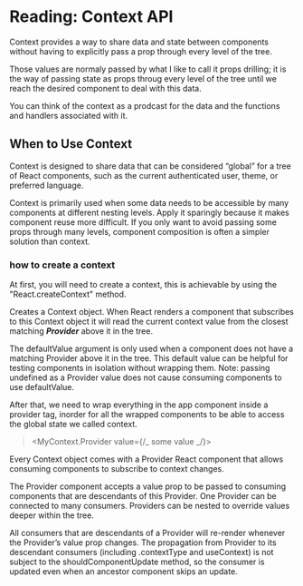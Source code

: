 # Reading: Context API

Context provides a way to share data and state between components without having to explicitly pass a prop through every level of the tree.

Those values are normaly passed by what I like to call it props drilling; it is the way of passing state as props throug every level of the tree until we reach the desired component to deal with this data.

You can think of the context as a prodcast for the data and the functions and handlers associated with it.

## When to Use Context

Context is designed to share data that can be considered “global” for a tree of React components, such as the current authenticated user, theme, or preferred language.

Context is primarily used when some data needs to be accessible by many components at different nesting levels. Apply it sparingly because it makes component reuse more difficult.
If you only want to avoid passing some props through many levels, component composition is often a simpler solution than context.

### how to create a context

At first, you will need to create a context, this is achievable by using the "React.createContext" method.

Creates a Context object. When React renders a component that subscribes to this Context object it will read the current context value from the closest matching <b><i>Provider</i></b> above it in the tree.

The defaultValue argument is only used when a component does not have a matching Provider above it in the tree. This default value can be helpful for testing components in isolation without wrapping them. Note: passing undefined as a Provider value does not cause consuming components to use defaultValue.

After that, we need to wrap everything in the app component inside a provider tag, inorder for all the wrapped components to be able to access the global state we called context.

> <MyContext.Provider value={/_ some value _/}>

Every Context object comes with a Provider React component that allows consuming components to subscribe to context changes.

The Provider component accepts a value prop to be passed to consuming components that are descendants of this Provider. One Provider can be connected to many consumers. Providers can be nested to override values deeper within the tree.

All consumers that are descendants of a Provider will re-render whenever the Provider’s value prop changes. The propagation from Provider to its descendant consumers (including .contextType and useContext) is not subject to the shouldComponentUpdate method, so the consumer is updated even when an ancestor component skips an update.
